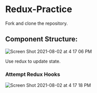# Redux-Practice

Fork and clone the repository. 

## Component Structure:
![Screen Shot 2021-08-02 at 4 17 06 PM](https://user-images.githubusercontent.com/63270278/127930825-a948c722-d4a8-481f-a1f1-9657d2eac6e6.png)

Use redux to update state.

### Attempt Redux Hooks
![Screen Shot 2021-08-02 at 4 17 18 PM](https://user-images.githubusercontent.com/63270278/127930869-ed68cf8e-92e4-4ff6-9079-d1033e600652.png)
